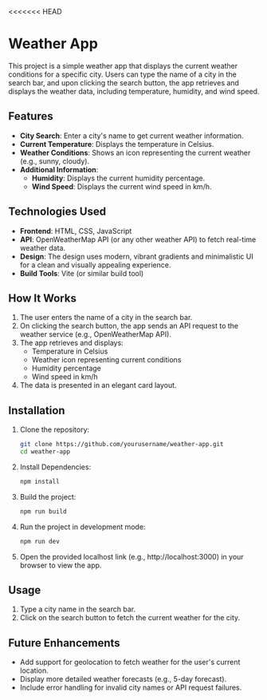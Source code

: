 <<<<<<< HEAD

# Weather App

This project is a simple weather app that displays the current weather conditions for a specific city. Users can type the name of a city in the search bar, and upon clicking the search button, the app retrieves and displays the weather data, including temperature, humidity, and wind speed.

## Features

- **City Search**: Enter a city's name to get current weather information.
- **Current Temperature**: Displays the temperature in Celsius.
- **Weather Conditions**: Shows an icon representing the current weather (e.g., sunny, cloudy).
- **Additional Information**:
  - **Humidity**: Displays the current humidity percentage.
  - **Wind Speed**: Displays the current wind speed in km/h.

## Technologies Used

- **Frontend**: HTML, CSS, JavaScript
- **API**: OpenWeatherMap API (or any other weather API) to fetch real-time weather data.
- **Design**: The design uses modern, vibrant gradients and minimalistic UI for a clean and visually appealing experience.
- **Build Tools**: Vite (or similar build tool)

## How It Works

1. The user enters the name of a city in the search bar.
2. On clicking the search button, the app sends an API request to the weather service (e.g., OpenWeatherMap API).
3. The app retrieves and displays:
   - Temperature in Celsius
   - Weather icon representing current conditions
   - Humidity percentage
   - Wind speed in km/h
4. The data is presented in an elegant card layout.

## Installation

1. Clone the repository:
   ```bash
   git clone https://github.com/yourusername/weather-app.git
   cd weather-app
   ```
2. Install Dependencies:
   ```bash
   npm install
   ```
3. Build the project:
   ```bash
   npm run build
   ```
4. Run the project in development mode:
   ```bash
   npm run dev
   ```
5. Open the provided localhost link (e.g., http://localhost:3000) in your browser to view the app.

## Usage

1. Type a city name in the search bar.
2. Click on the search button to fetch the current weather for the city.

## Future Enhancements

- Add support for geolocation to fetch weather for the user's current location.
- Display more detailed weather forecasts (e.g., 5-day forecast).
- Include error handling for invalid city names or API request failures.
